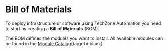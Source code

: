 # Bill of Materials

To deploy infrastructure or software using TechZone Automation you need to start by creating a **Bill of Materials** (BOM).

The BOM defines the modules you want to install.  All available modules can be found in the [Module Catalog](https://modules.cloudnativetoolkit.dev){target=:blank}